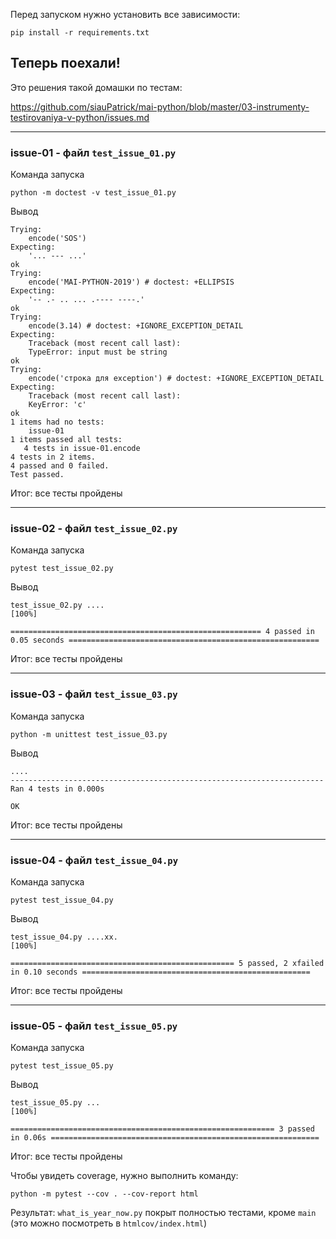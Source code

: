 Перед запуском нужно установить все зависимости:

`pip install -r requirements.txt`

## Теперь поехали!

Это решения такой домашки по тестам:

https://github.com/siauPatrick/mai-python/blob/master/03-instrumenty-testirovaniya-v-python/issues.md

----

### **issue-01** - файл `test_issue_01.py`

Команда запуска

`python -m doctest -v test_issue_01.py`

Вывод

```
Trying:
    encode('SOS')
Expecting:
    '... --- ...'
ok
Trying:
    encode('MAI-PYTHON-2019') # doctest: +ELLIPSIS
Expecting:
    '-- .- .. ... .---- ----.'
ok
Trying:
    encode(3.14) # doctest: +IGNORE_EXCEPTION_DETAIL
Expecting:
    Traceback (most recent call last):
    TypeError: input must be string
ok
Trying:
    encode('строка для exception') # doctest: +IGNORE_EXCEPTION_DETAIL
Expecting:
    Traceback (most recent call last):
    KeyError: 'с'
ok
1 items had no tests:
    issue-01
1 items passed all tests:
   4 tests in issue-01.encode
4 tests in 2 items.
4 passed and 0 failed.
Test passed.
```

Итог: все тесты пройдены

----

### **issue-02** - файл `test_issue_02.py`

Команда запуска

`pytest test_issue_02.py`

Вывод

```
test_issue_02.py ....                                                                                                              [100%]

======================================================== 4 passed in 0.05 seconds ========================================================
```

Итог: все тесты пройдены

----

### **issue-03** - файл `test_issue_03.py`

Команда запуска

`python -m unittest test_issue_03.py`

Вывод

```
....
----------------------------------------------------------------------
Ran 4 tests in 0.000s

OK
```

Итог: все тесты пройдены

----

### **issue-04** - файл `test_issue_04.py`

Команда запуска

`pytest test_issue_04.py`

Вывод

```
test_issue_04.py ....xx.                                                                                                           [100%]

================================================== 5 passed, 2 xfailed in 0.10 seconds ===================================================
```

Итог: все тесты пройдены

----

### **issue-05** - файл `test_issue_05.py`

Команда запуска

`pytest test_issue_05.py`

Вывод

```
test_issue_05.py ...                                                                                                               [100%]

=========================================================== 3 passed in 0.06s ============================================================
```

Итог: все тесты пройдены

Чтобы увидеть coverage, нужно выполнить команду:

`python -m pytest --cov . --cov-report html`

Результат: `what_is_year_now.py` покрыт полностью тестами, кроме `main` (это можно посмотреть в `htmlcov/index.html`)


